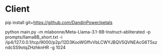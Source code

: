 # Client 

pip install git+https://github.com/DandinPower/petals

python main.py -m mlabonne/Meta-Llama-3.1-8B-Instruct-abliterated -p prompts/llama8B_short.txt -i /ip4/127.0.0.1/tcp/9000/p2p/12D3KooWGffvVbLCWYJBQV5QVNEAcG6T5szndcSS9otqZHzhknHR -g 1024